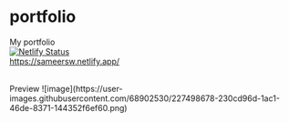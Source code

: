 # portfolio
 My portfolio <br>
[![Netlify Status](https://api.netlify.com/api/v1/badges/599fc819-e77e-4d57-98c3-a65bfe2c064d/deploy-status)](https://app.netlify.com/sites/sameersw/deploys) <br>
https://sameersw.netlify.app/

<br>
Preview
![image](https://user-images.githubusercontent.com/68902530/227498678-230cd96d-1ac1-46de-8371-144352f6ef60.png)

